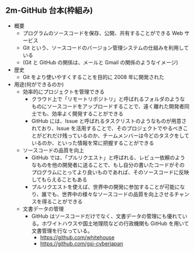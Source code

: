 ## 2m-GitHub 台本(枠組み)

- 概要
  - プログラムのソースコードを保存、公開、共有することができる Web サービス
  - Git という、ソースコードのバージョン管理システムの仕組みを利用している
  - (Git と GitHub の関係は、メールと Gmail の関係のようなイメージ)
- 歴史
  - Git をより使いやすくすることを目的に 2008 年に開発された
- 用途(何ができるのか)
  - 効率的にプロジェクトを管理できる
    - クラウド上で「リモートリポジトリ」と呼ばれるフォルダのようなものにソースコードをアップロードすることで、遠く離れた開発者同士でも、効率よく開発することができる
    - GitHub には、Issue と呼ばれるタスクリストのようなものが用意されており、Issue を活用することで、そのプロジェクトでやるべきことがどれだけ残っているのか、チームメンバーは今どのタスクをしているのか、といった情報を常に把握することができる
  - ソースコードの品質を向上
    - GitHub では、「プルリクエスト」と呼ばれる、レビュー依頼のようなものを他の開発者に送ることで、もし自分の書いたコードがそのプログラムにとってより良いものであれば、そのソースコードに反映してもらえることもある
    - プルリクエストを使えば、世界中の開発に参加することが可能になり、誰でも、世界中の様々なソースコードの品質を向上させるチャンスを得ることができる
  - 文書データの管理
    - GitHub はソースコードだけでなく、文書データの管理にも優れている。ホワイトハウスや国土地理院などの行政機関も GitHub を用いて文書管理を行なっている。
      - https://github.com/whitehouse
      - https://github.com/gsi-cyberjapan
